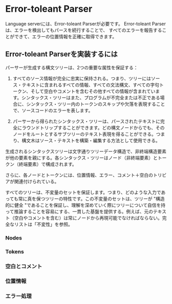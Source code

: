 # Error-toleant Parser

Language serverには、Error-toleant Parserが必要です。
Error-toleant Parserは、エラーを検出してもパースを続行することで、
すべてのエラーを報告することができて、エラーの位置情報を正確に取得できます。

## Error-toleant Parserを実装するには

パーサーが生成する構文ツリーは、2つの重要な属性を保証する：

1. すべてのソース情報が完全に忠実に保持される。つまり、ツリーにはソース・テキストに含まれるすべての情報、すべての文法構文、すべての字句トークン、そして空白やコメントを含むその他すべての情報が含まれています。シンタックス・ツリーはまた、プログラムが不完全または不正である場合に、シンタックス・ツリー内のトークンのスキップや欠落を表現することで、ソースコードのエラーを表します。

2. パーサーから得られたシンタックス・ツリーは、パースされたテキストに完全にラウンドトリップすることができます。どの構文ノードからでも、そのノードをルートとするサブツリーのテキスト表現を得ることができる。つまり、構文木はソース・テキストを構築・編集する方法として使用できる。

生成されるシンタックスツリーは文字通りツリーデータ構造で、非終端構造要素が他の要素を親にする。各シンタックス・ツリーはノード（非終端要素）とトークン（終端要素）で構成されます。

さらに、各ノードとトークンには、位置情報、エラー、コメント＋空白のトリビアが関連付けられている。

すべてのツリーは、不変量のセットを保証します。つまり、どのような入力であっても常に真を保つツリーの特性です。この不変量のセットは、ツリーが "構造的に健全 "であることを保証し、理解を深めていく際にツリーについて自信を持って推論することを容易にする、一貫した基盤を提供する。例えば、元のテキスト（空白やコメントを含む）は常にノードから再現可能でなければならない。完全なリストは「不変性」を参照。

### Nodes
### Tokens
### 空白とコメント
### 位置情報
### エラー処理